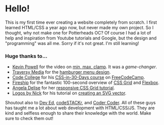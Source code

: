 # Hello!

This is my first time ever creating a website completely from scratch. I first learned HTML/CSS a year ago now, but never made my own project.
So I thought, why not make one for Potterheads OC? Of course I had a lot of help and inspiration from Youtube tutorials and Google, but the design and "programming"
was all me. Sorry if it's not great. I'm still learning!

### Huge thanks to...
- [Kevin Powell](https://www.youtube.com/channel/UCJZv4d5rbIKd4QHMPkcABCw) for the video on [min, max, clamp](https://youtu.be/U9VF-4euyRo). It was a *game-changer*.
- [Traversy Media](https://www.youtube.com/channel/UC29ju8bIPH5as8OGnQzwJyA) for the [hamburger menu design](https://youtu.be/DZg6UfS5zYg).
- [Code College](https://codecollege.ca/) for his [CSS-in-30-Days course](https://youtube.com/playlist?list=PLWKjhJtqVAbl1AfjiGyYxwpdAPi5v-1OU) on [FreeCodeCamp](https://www.youtube.com/c/Freecodecamp).
- [Fireship](https://www.youtube.com/channel/UCsBjURrPoezykLs9EqgamOA) for the fantastic 100-second overview of [CSS Grid](https://youtu.be/uuOXPWCh-6o) and [Flexbox](https://youtu.be/K74l26pE4YA).
- [Angela Delise](https://www.youtube.com/channel/UC_TjoSnaI3CTgIgmSn3rruA) for her [responsive CSS Grid tutorial](https://youtu.be/68O6eOGAGqA).
- [Logos by Nick](https://www.youtube.com/channel/UCEQXp_fcqwPcqrzNtWJ1w9w) for his tutorial on [creating an SVG vector](https://youtu.be/10m_2bPXa1s).

Shoutout also to [Dev Ed](https://www.youtube.com/channel/UClb90NQQcskPUGDIXsQEz5Q), [codeSTACKr](https://www.youtube.com/channel/UCDCHcqyeQgJ-jVSd6VJkbCw), 
and [Coder Coder](https://www.youtube.com/channel/UCzNf0liwUzMN6_pixbQlMhQ). All of these guys has taught me a lot about web development with HTML/CSS/JS.
They are kind and selfless enough to share their knowledge with the world. Make sure to check them out!
